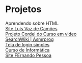 # Projetos
Aprendendo sobre HTML
<br>
<a  href="https://isaaclana.github.io/Projetos/Luís Vaz de Camões/Index">Site Luís Vaz de Camões</a>
<br>
<a href="https://isaaclana.github.io/Projetos/PJcordel/Index">Projeto Cordel do Curso em video</a>
<br>
<a href="https://isaaclana.github.io/Projetos/SearchWiki/index">SearchWiki | Asmrprog</a>
<br>
<a href="https://isaaclana.github.io/Projetos/Tela-login/index">Tela de login simples</a>
<br>
<a href="https://isaaclana.github.io/Projetos/Site%20Curso%20de%20Informática/index">Curso de Informática</a>
<br>
<a href="https://isaaclana.github.io/Projetos/Fernando%Pessoa/Páginas/Ínicio/inicio">Site FErnando Pessoa</a>
